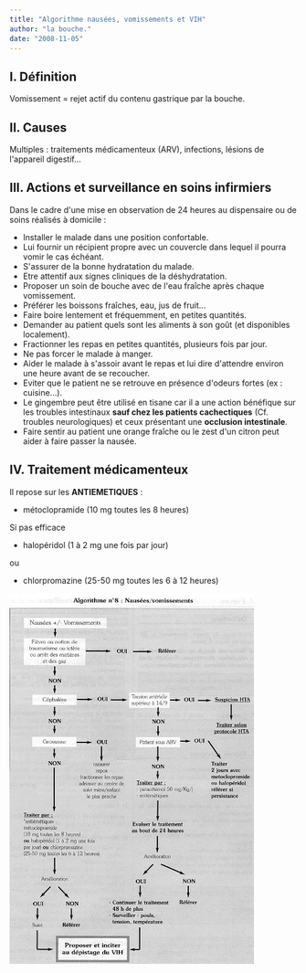 ```yaml
---
title: "Algorithme nausées, vomissements et VIH"
author: "la bouche."
date: "2008-11-05"
---
```


## I. Définition

Vomissement = rejet actif du contenu gastrique par la bouche.

## II. Causes

Multiples : traitements médicamenteux (ARV), infections, lésions de l'appareil digestif...

## III. Actions et surveillance en soins infirmiers

Dans le cadre d'une mise en observation de 24 heures au dispensaire ou de soins réalisés à domicile :

- Installer le malade dans une position confortable.
- Lui fournir un récipient propre avec un couvercle dans lequel il pourra vomir le cas échéant.
- S'assurer de la bonne hydratation du malade.
- Etre attentif aux signes cliniques de la déshydratation.
- Proposer un soin de bouche avec de l'eau fraîche après chaque vomissement.
- Préférer les boissons fraîches, eau, jus de fruit...
- Faire boire lentement et fréquemment, en petites quantités.
- Demander au patient quels sont les aliments à son goût (et disponibles localement).
- Fractionner les repas en petites quantités, plusieurs fois par jour.
- Ne pas forcer le malade à manger.
- Aider le malade à s'assoir avant le repas et lui dire d'attendre environ une heure avant de se recoucher.
- Eviter que le patient ne se retrouve en présence d'odeurs fortes (ex : cuisine...).
- Le gingembre peut être utilisé en tisane car il a une action bénéfique sur les troubles intestinaux **sauf chez les patients cachectiques** (Cf. troubles neurologiques) et ceux présentant une **occlusion intestinale**.
- Faire sentir au patient une orange fraîche ou le zest d'un citron peut aider à faire passer la nausée.

## IV. Traitement médicamenteux

Il repose sur les **ANTIEMETIQUES** :

- métoclopramide (10 mg toutes les 8 heures)

Si pas efficace

- halopéridol (1 à 2 mg une fois par jour)

ou

- chlorpromazine (25-50 mg toutes les 6 à 12 heures)

![](i992-1.jpg)

